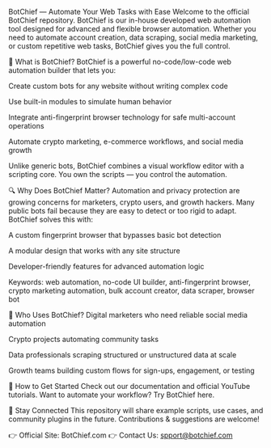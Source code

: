 BotChief — Automate Your Web Tasks with Ease
Welcome to the official BotChief repository.
BotChief is our in-house developed web automation tool designed for advanced and flexible browser automation. Whether you need to automate account creation, data scraping, social media marketing, or custom repetitive web tasks, BotChief gives you the full control.

🚀 What is BotChief?
BotChief is a powerful no-code/low-code web automation builder that lets you:

Create custom bots for any website without writing complex code

Use built-in modules to simulate human behavior

Integrate anti-fingerprint browser technology for safe multi-account operations

Automate crypto marketing, e-commerce workflows, and social media growth

Unlike generic bots, BotChief combines a visual workflow editor with a scripting core. You own the scripts — you control the automation.

🔍 Why Does BotChief Matter?
Automation and privacy protection are growing concerns for marketers, crypto users, and growth hackers. Many public bots fail because they are easy to detect or too rigid to adapt. BotChief solves this with:

A custom fingerprint browser that bypasses basic bot detection

A modular design that works with any site structure

Developer-friendly features for advanced automation logic

Keywords:
web automation, no-code UI builder, anti-fingerprint browser, crypto marketing automation, bulk account creator, data scraper, browser bot

📌 Who Uses BotChief?
Digital marketers who need reliable social media automation

Crypto projects automating community tasks

Data professionals scraping structured or unstructured data at scale

Growth teams building custom flows for sign-ups, engagement, or testing

📂 How to Get Started
Check out our documentation and official YouTube tutorials.
Want to automate your workflow? Try BotChief here.

🙌 Stay Connected
This repository will share example scripts, use cases, and community plugins in the future.
Contributions & suggestions are welcome!

👉 Official Site: BotChief.com
👉 Contact Us: spport@botchief.com
